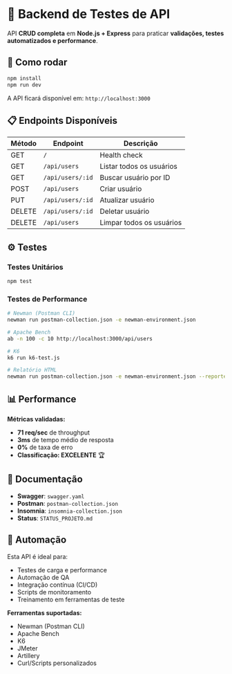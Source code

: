 # 🧠 Backend de Testes de API

API **CRUD completa** em **Node.js + Express** para praticar **validações, testes automatizados e performance**.

## 🚀 Como rodar

```bash
npm install
npm run dev
```

A API ficará disponível em: `http://localhost:3000`

## 📋 Endpoints Disponíveis

| Método | Endpoint | Descrição |
|--------|----------|-------------|
| GET | `/` | Health check |
| GET | `/api/users` | Listar todos os usuários |
| GET | `/api/users/:id` | Buscar usuário por ID |
| POST | `/api/users` | Criar usuário |
| PUT | `/api/users/:id` | Atualizar usuário |
| DELETE | `/api/users/:id` | Deletar usuário |
| DELETE | `/api/users` | Limpar todos os usuários |

## ⚙️ Testes

### Testes Unitários
```bash
npm test
```

### Testes de Performance
```bash
# Newman (Postman CLI)
newman run postman-collection.json -e newman-environment.json

# Apache Bench
ab -n 100 -c 10 http://localhost:3000/api/users

# K6
k6 run k6-test.js

# Relatório HTML
newman run postman-collection.json -e newman-environment.json --reporters html --reporter-html-export report.html
```

## 📊 Performance

**Métricas validadas:**
- **71 req/sec** de throughput
- **3ms** de tempo médio de resposta  
- **0%** de taxa de erro
- **Classificação: EXCELENTE** 🏆

## 📁 Documentação

- **Swagger**: `swagger.yaml`
- **Postman**: `postman-collection.json`
- **Insomnia**: `insomnia-collection.json`
- **Status**: `STATUS_PROJETO.md`

## 🤖 Automação

Esta API é ideal para:
- Testes de carga e performance
- Automação de QA
- Integração contínua (CI/CD)
- Scripts de monitoramento
- Treinamento em ferramentas de teste

**Ferramentas suportadas:**
- Newman (Postman CLI)
- Apache Bench
- K6
- JMeter
- Artillery
- Curl/Scripts personalizados